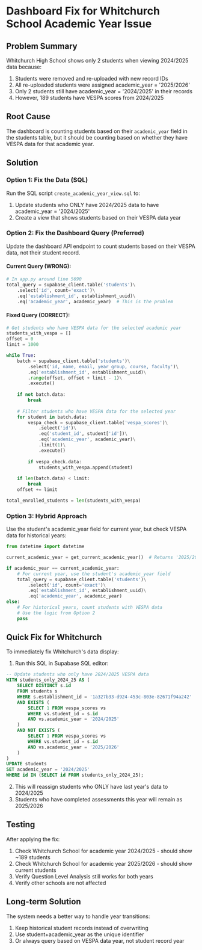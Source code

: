 # Dashboard Fix for Whitchurch School Academic Year Issue

## Problem Summary
Whitchurch High School shows only 2 students when viewing 2024/2025 data because:
1. Students were removed and re-uploaded with new record IDs
2. All re-uploaded students were assigned academic_year = '2025/2026'
3. Only 2 students still have academic_year = '2024/2025' in their records
4. However, 189 students have VESPA scores from 2024/2025

## Root Cause
The dashboard is counting students based on their `academic_year` field in the students table, but it should be counting based on whether they have VESPA data for that academic year.

## Solution

### Option 1: Fix the Data (SQL)
Run the SQL script `create_academic_year_view.sql` to:
1. Update students who ONLY have 2024/2025 data to have academic_year = '2024/2025'
2. Create a view that shows students based on their VESPA data year

### Option 2: Fix the Dashboard Query (Preferred)
Update the dashboard API endpoint to count students based on their VESPA data, not their student record.

#### Current Query (WRONG):
```python
# In app.py around line 5690
total_query = supabase_client.table('students')\
    .select('id', count='exact')\
    .eq('establishment_id', establishment_uuid)\
    .eq('academic_year', academic_year)  # This is the problem
```

#### Fixed Query (CORRECT):
```python
# Get students who have VESPA data for the selected academic year
students_with_vespa = []
offset = 0
limit = 1000

while True:
    batch = supabase_client.table('students')\
        .select('id, name, email, year_group, course, faculty')\
        .eq('establishment_id', establishment_uuid)\
        .range(offset, offset + limit - 1)\
        .execute()
    
    if not batch.data:
        break
    
    # Filter students who have VESPA data for the selected year
    for student in batch.data:
        vespa_check = supabase_client.table('vespa_scores')\
            .select('id')\
            .eq('student_id', student['id'])\
            .eq('academic_year', academic_year)\
            .limit(1)\
            .execute()
        
        if vespa_check.data:
            students_with_vespa.append(student)
    
    if len(batch.data) < limit:
        break
    offset += limit

total_enrolled_students = len(students_with_vespa)
```

### Option 3: Hybrid Approach
Use the student's academic_year field for current year, but check VESPA data for historical years:

```python
from datetime import datetime

current_academic_year = get_current_academic_year()  # Returns '2025/2026'

if academic_year == current_academic_year:
    # For current year, use the student's academic_year field
    total_query = supabase_client.table('students')\
        .select('id', count='exact')\
        .eq('establishment_id', establishment_uuid)\
        .eq('academic_year', academic_year)
else:
    # For historical years, count students with VESPA data
    # Use the logic from Option 2
    pass
```

## Quick Fix for Whitchurch
To immediately fix Whitchurch's data display:

1. Run this SQL in Supabase SQL editor:
```sql
-- Update students who only have 2024/2025 VESPA data
WITH students_only_2024_25 AS (
    SELECT DISTINCT s.id
    FROM students s
    WHERE s.establishment_id = '1a327b33-d924-453c-803e-82671f94a242'
    AND EXISTS (
        SELECT 1 FROM vespa_scores vs 
        WHERE vs.student_id = s.id 
        AND vs.academic_year = '2024/2025'
    )
    AND NOT EXISTS (
        SELECT 1 FROM vespa_scores vs 
        WHERE vs.student_id = s.id 
        AND vs.academic_year = '2025/2026'
    )
)
UPDATE students
SET academic_year = '2024/2025'
WHERE id IN (SELECT id FROM students_only_2024_25);
```

2. This will reassign students who ONLY have last year's data to 2024/2025
3. Students who have completed assessments this year will remain as 2025/2026

## Testing
After applying the fix:
1. Check Whitchurch School for academic year 2024/2025 - should show ~189 students
2. Check Whitchurch School for academic year 2025/2026 - should show current students
3. Verify Question Level Analysis still works for both years
4. Verify other schools are not affected

## Long-term Solution
The system needs a better way to handle year transitions:
1. Keep historical student records instead of overwriting
2. Use student+academic_year as the unique identifier
3. Or always query based on VESPA data year, not student record year

